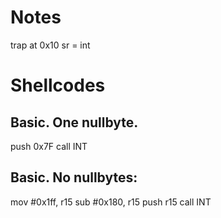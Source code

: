 Notes
=====

trap at 0x10
sr = int


Shellcodes
==========

Basic. One nullbyte.
--------------------

push 0x7F
call INT

Basic. No nullbytes:
--------------------

mov #0x1ff, r15
sub #0x180, r15
push r15
call INT
